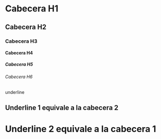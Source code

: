 # Cabecera H1
## Cabecera H2
### Cabecera H3
#### Cabecera H4
##### Cabecera H5
###### Cabecera H6

underline

Underline 1 equivale a la cabecera 2
-----------
Underline 2 equivale a la cabecera 1
===========